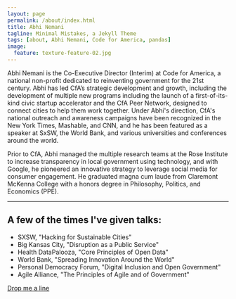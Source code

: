 ```yaml
---
layout: page
permalink: /about/index.html
title: Abhi Nemani
tagline: Minimal Mistakes, a Jekyll Theme
tags: [about, Abhi Nemani, Code for America, pandas]
image:
  feature: texture-feature-02.jpg
---
```


<p>Abhi Nemani is the Co-Executive Director (Interim) at Code for America, a national non-profit dedicated to reinventing government for the 21st century. Abhi has led CfA’s strategic development and growth, including the development of multiple new programs including the launch of a first-of-its-kind civic startup accelerator and the CfA Peer Network, designed to connect cities to help them work together. Under Abhi's direction, CfA's national outreach and awareness campaigns have been recognized in the New York Times, Mashable, and CNN, and he has been featured as a speaker at SxSW, the World Bank, and various universities and conferences around the world.</p>
<p>Prior to CfA, Abhi managed the multiple research teams at the Rose Institute to increase transparency in local government using technology, and with Google, he pioneered an innovative strategy to leverage social media for consumer engagement. He graduated magna cum laude from Claremont McKenna College with a honors degree in Philosophy, Politics, and Economics (PPE).</p>

<hr>
<a name="#talks"></a>

## A few of the times I've given talks: ##

* SXSW, "Hacking for Sustainable Cities"
* Big Kansas City, "Disruption as a Public Service"
* Health DataPalooza, "Core Principles of Open Data"
* World Bank, "Spreading Innovation Around the World"
* Personal Democracy Forum, "Digital Inclusion and Open Government"
* Agile Alliance, "The Principles of Agile and of Government"

<a markdown="0" href="mailto:abhinemani@gmail.com" class="btn">Drop me a line</a>